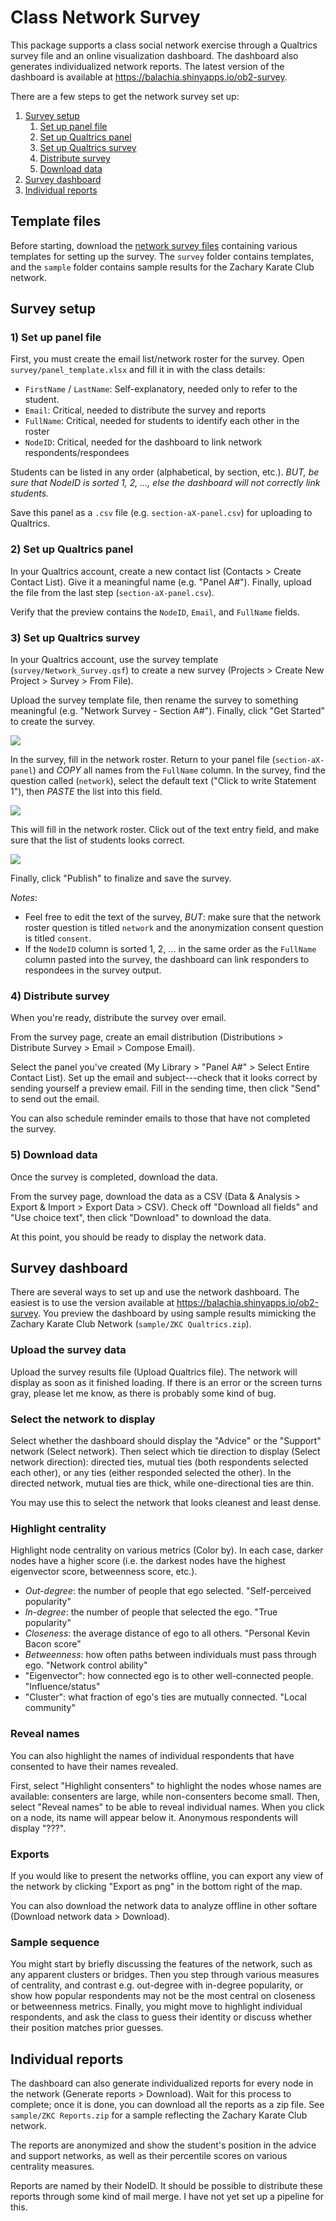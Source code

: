 # Class Network Survey

This package supports a class social network exercise through a Qualtrics survey
file and an online visualization dashboard. The dashboard also generates
individualized network reports. The latest version of the dashboard is available
at https://balachia.shinyapps.io/ob2-survey.

There are a few steps to get the network survey set up:

1) [Survey setup](#survey-setup)
    1) [Set up panel file](#set-up-panel-file)
    2) [Set up Qualtrics panel](#set-up-panel-file)
    3) [Set up Qualtrics survey](#set-up-qualtrics-survey)
    4) [Distribute survey](#distribute-survey)
    5) [Download data](#download-data)
2) [Survey dashboard](#survey-dashboard)
3) [Individual reports](#individual-reports)

## Template files

Before starting, download the [network survey
files](https://github.com/balachia/class-survey/releases/latest) 
containing various templates for setting up the survey. The `survey` folder
contains templates, and the `sample` folder contains sample results for the
Zachary Karate Club network.

## Survey setup

### 1) Set up panel file

First, you must create the email list/network roster for the survey. Open
`survey/panel_template.xlsx` and fill it in with the class details:

- `FirstName` / `LastName`: Self-explanatory, needed only to refer to the
student.
- `Email`: Critical, needed to distribute the survey and reports
- `FullName`: Critical, needed for students to identify each other in the roster
- `NodeID`: Critical, needed for the dashboard to link network
respondents/respondees

Students can be listed in any order (alphabetical, by section, etc.). *BUT, be
sure that NodeID is sorted 1, 2, ..., else the dashboard will not correctly link
students.*

Save this panel as a `.csv` file (e.g. `section-aX-panel.csv`) for uploading to
Qualtrics.

### 2) Set up Qualtrics panel

In your Qualtrics account, create a new contact list (Contacts > Create Contact
List). Give it a meaningful name (e.g. "Panel A#"). Finally, upload the file
from the last step (`section-aX-panel.csv`).

Verify that the preview contains the `NodeID`, `Email`, and `FullName` fields.

### 3) Set up Qualtrics survey

In your Qualtrics account, use the survey template (`survey/Network_Survey.qsf`)
to create a new survey (Projects > Create New Project > Survey > From File).

Upload the survey template file, then rename the survey to something meaningful
(e.g. "Network Survey - Section A#"). Finally, click "Get Started" to create the
survey.

![](./guide/qs002.png)

In the survey, fill in the network roster. Return to your panel file
(`section-aX-panel`) and *COPY* all names from the `FullName` column. In the
survey, find the question called (`network`), select the default text ("Click to
write Statement 1"), then *PASTE* the list into this field.

![](./guide/qs003.png)

This will fill in the network roster. Click out of the text entry field, and
make sure that the list of students looks correct.

![](./guide/qs004.png)

Finally, click "Publish" to finalize and save the survey.

*Notes*:

- Feel free to edit the text of the survey, *BUT*: make sure that the network
roster question is titled `network` and the anonymization consent question is
titled `consent`.
- If the `NodeID` column is sorted 1, 2, ... in the same order as the `FullName`
column pasted into the survey, the dashboard can link responders to respondees
in the survey output.

### 4) Distribute survey

When you're ready, distribute the survey over email.

From the survey page, create an email distribution (Distributions > Distribute
Survey > Email > Compose Email).

Select the panel you've created (My Library > "Panel A#" > Select Entire Contact
List). Set up the email and subject---check that it looks correct by sending
yourself a preview email. Fill in the sending time, then click "Send" to send
out the email.

You can also schedule reminder emails to those that have not completed the
survey.

### 5) Download data

Once the survey is completed, download the data.

From the survey page, download the data as a CSV (Data & Analysis > Export &
Import > Export Data > CSV). Check off "Download all fields" and "Use choice
text", then click "Download" to download the data.

At this point, you should be ready to display the network data.

## Survey dashboard

There are several ways to set up and use the network dashboard. The easiest is
to use the version available at https://balachia.shinyapps.io/ob2-survey. You
preview the dashboard by using sample results mimicking the Zachary Karate Club
Network (`sample/ZKC Qualtrics.zip`).

### Upload the survey data

Upload the survey results file (Upload Qualtrics file). The network will display
as soon as it finished loading. If there is an error or the screen turns gray,
please let me know, as there is probably some kind of bug.

### Select the network to display

Select whether the dashboard should display the "Advice" or the "Support"
network (Select network). Then select which tie direction to display (Select
network direction): directed ties, mutual ties (both respondents selected each
other), or any ties (either responded selected the other). In the directed
network, mutual ties are thick, while one-directional ties are thin.

You may use this to select the network that looks cleanest and least dense.

### Highlight centrality

Highlight node centrality on various metrics (Color by). In each case, darker
nodes have a higher score (i.e. the darkest nodes have the highest eigenvector
score, betweenness score, etc.).

- *Out-degree*: the number of people that ego selected. "Self-perceived
popularity"
- *In-degree*: the number of people that selected the ego. "True popularity"
- *Closeness*: the average distance of ego to all others. "Personal Kevin Bacon
score"
- *Betweenness*: how often paths between individuals must pass through ego.
"Network control ability"
- "Eigenvector": how connected ego is to other well-connected people.
"Influence/status"
- "Cluster": what fraction of ego's ties are mutually connected. "Local community"

### Reveal names

You can also highlight the names of individual respondents that have consented
to have their names revealed.

First, select "Highlight consenters" to highlight the nodes whose names are
available: consenters are large, while non-consenters become small. Then, select
"Reveal names" to be able to reveal individual names. When you click on a node,
its name will appear below it. Anonymous respondents will display "???".

### Exports

If you would like to present the networks offline, you can export any view of
the network by clicking "Export as png" in the bottom right of the map.

You can also download the network data to analyze offline in other softare
(Download network data > Download).

### Sample sequence

You might start by briefly discussing the features of the network, such as any
apparent clusters or bridges. Then you step through various measures of
centrality, and contrast e.g. out-degree with in-degree popularity, or show how
popular respondents may not be the most central on closeness or betweenness
metrics. Finally, you might move to highlight individual respondents, and ask
the class to guess their identity or discuss whether their position matches
prior guesses.

## Individual reports

The dashboard can also generate individualized reports for every node in the
network (Generate reports > Download). Wait for this process to complete; once
it is done, you can download all the reports as a zip file. See `sample/ZKC
Reports.zip` for a sample reflecting the Zachary Karate Club network.

The reports are anonymized and show the student's position in the advice and
support networks, as well as their percentile scores on various centrality
measures.

Reports are named by their NodeID. It should be possible to distribute these
reports through some kind of mail merge. I have not yet set up a pipeline for
this.

